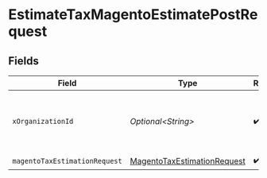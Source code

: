 # EstimateTaxMagentoEstimatePostRequest


## Fields

| Field                                                                                 | Type                                                                                  | Required                                                                              | Description                                                                           | Example                                                                               |
| ------------------------------------------------------------------------------------- | ------------------------------------------------------------------------------------- | ------------------------------------------------------------------------------------- | ------------------------------------------------------------------------------------- | ------------------------------------------------------------------------------------- |
| `xOrganizationId`                                                                     | *Optional\<String>*                                                                   | :heavy_check_mark:                                                                    | The unique identifier for the organization making the request                         | org_12345                                                                             |
| `magentoTaxEstimationRequest`                                                         | [MagentoTaxEstimationRequest](../../models/components/MagentoTaxEstimationRequest.md) | :heavy_check_mark:                                                                    | N/A                                                                                   |                                                                                       |